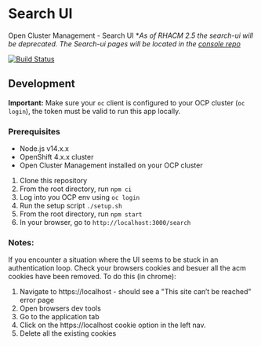 # Search UI

Open Cluster Management - Search UI
**As of RHACM 2.5 the search-ui will be deprecated. The Search-ui pages will be located in the [console repo](https://github.com/open-cluster-management/console)*

[![Build Status](https://travis-ci.com/open-cluster-management/search-ui.svg?token=HNunxniixat5Aty1fpye&branch=main)](https://travis-ci.com/open-cluster-management/search-ui)

## Development

**Important:** Make sure your `oc` client is configured to your OCP cluster (`oc login`), the token must be valid to run this app locally.

### Prerequisites

- Node.js v14.x.x
- OpenShift 4.x.x cluster
- Open Cluster Management installed on your OCP cluster


1.  Clone this repository
2.  From the root directory, run `npm ci`
3.  Log into you OCP env using `oc login`
4.  Run the setup script `./setup.sh`
5.  From the root directory, run `npm start`
6.  In your browser, go to `http://localhost:3000/search`


### Notes:

If you encounter a situation where the UI seems to be stuck in an authentication loop. Check your browsers cookies and besuer all the acm cookies have been removed.
To do this (in chrome):
1. Navigate to https://localhost - should see a "This site can’t be reached" error page
2. Open browsers dev tools
3. Go to the application tab
4. Click on the https://localhost cookie option in the left nav.
5. Delete all the existing cookies 
